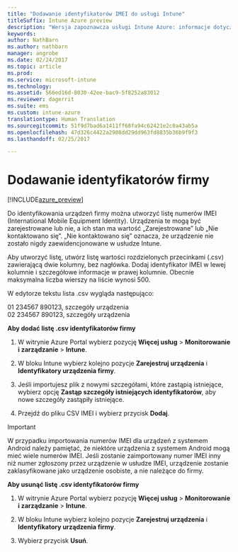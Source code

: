 ```yaml
---
title: "Dodawanie identyfikatorów IMEI do usługi Intune"
titleSuffix: Intune Azure preview
description: "Wersja zapoznawcza usługi Intune Azure: informacje dotyczące dodawania identyfikatorów firmy (numerów IMEI) do usługi Microsoft Intune. "
keywords: 
author: NathBarn
ms.author: nathbarn
manager: angrobe
ms.date: 02/24/2017
ms.topic: article
ms.prod: 
ms.service: microsoft-intune
ms.technology: 
ms.assetid: 566ed16d-8030-42ee-bac9-5f8252a83012
ms.reviewer: dagerrit
ms.suite: ems
ms.custom: intune-azure
translationtype: Human Translation
ms.sourcegitcommit: 51f9d7bad6a1411ff68fa94c62421e2c0a43ab5a
ms.openlocfilehash: 47d326c4422a2908dd29dd963fd8835b36b9f9f3
ms.lasthandoff: 02/25/2017

---
```


# <a name="add-corporate-identifiers"></a>Dodawanie identyfikatorów firmy

[!INCLUDE[azure_preview](../includes/azure_preview.md)]

Do identyfikowania urządzeń firmy można utworzyć listę numerów IMEI (International Mobile Equipment Identity). Urządzenia te mogą być zarejestrowane lub nie, a ich stan ma wartość „Zarejestrowane” lub „Nie kontaktowano się”. „Nie kontaktowano się” oznacza, że urządzenie nie zostało nigdy zaewidencjonowane w usłudze Intune.

Aby utworzyć listę, utwórz listę wartości rozdzielonych przecinkami (.csv) zawierającą dwie kolumny, bez nagłówka. Dodaj identyfikator IMEI w lewej kolumnie i szczegółowe informacje w prawej kolumnie. Obecnie maksymalna liczba wierszy na liście wynosi 500.

W edytorze tekstu lista .csv wygląda następująco:

01 234567 890123, szczegóły urządzenia</br>
02 234567 890123, szczegóły urządzenia

**Aby dodać listę .csv identyfikatorów firmy**

1. W witrynie Azure Portal wybierz pozycję **Więcej usług** > **Monitorowanie i zarządzanie** > **Intune**.

2. W bloku Intune wybierz kolejno pozycje **Zarejestruj urządzenia** i **Identyfikatory urządzenia firmy**.

3. Jeśli importujesz plik z nowymi szczegółami, które zastąpią istniejące, wybierz opcję **Zastąp szczegóły istniejących identyfikatorów**, aby nowe szczegóły zastąpiły istniejące.

4. Przejdź do pliku CSV IMEI i wybierz przycisk **Dodaj**.

> [!IMPORTANT]
> W przypadku importowania numerów IMEI dla urządzeń z systemem Android należy pamiętać, że niektóre urządzenia z systemem Android mogą mieć wiele numerów IMEI. Jeśli zostanie zaimportowany numer IMEI inny niż numer zgłoszony przez urządzenie w usłudze IMEI, urządzenie zostanie zaklasyfikowane jako urządzenie osobiste, a nie należące do firmy.

**Aby usunąć listę .csv identyfikatorów firmy**

1. W witrynie Azure Portal wybierz pozycję **Więcej usług** > **Monitorowanie i zarządzanie** > **Intune**.

2. W bloku Intune wybierz kolejno pozycje **Zarejestruj urządzenia** i **Identyfikatory urządzenia firmy**.

3. Wybierz przycisk **Usuń**.


